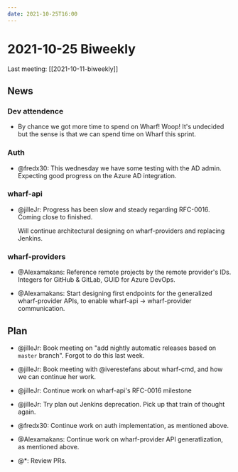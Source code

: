 ```yaml
---
date: 2021-10-25T16:00
---
```


# 2021-10-25 Biweekly

Last meeting: [[2021-10-11-biweekly]]

## News

### Dev attendence

- By chance we got more time to spend on Wharf! Woop! It's undecided but the
  sense is that we can spend time on Wharf this sprint.

### Auth

- @fredx30: This wednesday we have some testing with the AD admin. Expecting
  good progress on the Azure AD integration.

### wharf-api

- @jilleJr: Progress has been slow and steady regarding RFC-0016. Coming close
  to finished.
  
  Will continue architectural designing on wharf-providers and replacing Jenkins.

### wharf-providers

- @Alexamakans: Reference remote projects by the remote provider's IDs. Integers
  for GitHub & GitLab, GUID for Azure DevOps.
  
- @Alexamakans: Start designing first endpoints for the generalized
  wharf-provider APIs, to enable wharf-api -> wharf-provider communication.

## Plan

- @jilleJr: Book meeting on "add nightly automatic releases based on `master`
  branch". Forgot to do this last week.
  
- @jilleJr: Book meeting with @iverestefans about wharf-cmd, and how we can
  continue her work.

- @jilleJr: Continue work on wharf-api's RFC-0016 milestone

- @jilleJr: Try plan out Jenkins deprecation. Pick up that train of thought again.

- @fredx30: Continue work on auth implementation, as mentioned above.

- @Alexamakans: Continue work on wharf-provider API generatlization,
  as mentioned above.

- @\*: Review PRs.
